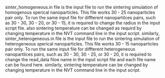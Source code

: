 sinter_homogeneous.in file is the input file to run the sintering simulation of homogenous sperical nanoparticles. This file works 30 - 25 nanoparticles pair only. 
To run the same input file for diffterent nanopartilces pairs, such as 30 - 30, 30 - 20, or 30 - 15, it is required to change the radius in the input script file.
also sintering temperature can be changed as requird by changing temperature in the NVT command line in the input script.
similarly, sinter_heterogeneous.in file is the input file to run the sintering simulation of heterogeneous sperical nanoparticles. This file works 30 - 15 nanoparticles pair only.
To run the same input file for diffterent heterogeneous nanopartilces pairs,  such as 30 - 30, 30 - 25, or 30 - 20, it is required to change the read_data filoe name in the input script file and each file name can be found here.
similarly, sintering temperature can be changed by changing temperature in the NVT command line in the input script.
